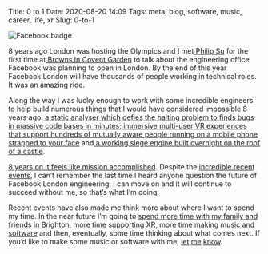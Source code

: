 Title: 0 to 1
Date: 2020-08-20 14:09
Tags: meta, blog, software, music, career, life, xr
Slug: 0-to-1

![Facebook badge](https://lh3.googleusercontent.com/RfzTKhJ9y2myGwwvO8kXgxNvtPpyCqwhaPdrgo0FgpraZIPcP1eqxHtLVHa4vHK4X5HLafYeVWyGR99-zZzSxVmUlTnov7aUdVVoNnnQH_8nKsLvqkJz6QqrTnZH5WO64oY4sR8qP6xZNiBE9PZZ_iGo8GBzhC85x47D2_BUKOlb64Kf7IBu4uLcDpFBWftqFs5Ij7gQ3V-fy99Rt7cPIToGfwLXbtdh52UE1wgpfCLlljH72nuRDJRUWSGtcXDC7JW8DSIjtjGmHogjRNamGTv5OJT-ci0Yae8Xsr8d_gTGuV609JW6HdHKGg1Y4Q2KRg2boz6tsKRwCT6yzBrTQ6zn2bj2VNg7yIO9dvbsBdQgxs1C-aqr8tH9MSUrr-beTJDntaTC_0UlxO2gUMcv9n4iOnYSTbwUC8NGVsGiiV9p7TFW9aE5KsJQ-ApqGE9pL-xlSV3K9_JzAQvf3lcvB2M7aFmnVrPOP7Y4H4c8Ys5-edDXtp9i4mkdP0a4qih7TfyD7PKuZ0SdIx3DlN0YCi4xtWIDBHelpBPmt9xx9_fCvislVngOWIokE-yY4JI9_2iA2cy9EAgxl4QOJOzCkgXQqK5TWrsqw-kvj78MLkEpC-KxP-I-9Ksp3H6zZur-NDouTvRBszG190MVacceqMdcGw6YgLXxigpS4mXlfYC_O22WNt3zixtZtZgnwg=w1114-h1089-no?authuser=0 "Facebook badge")

8 years ago London was hosting the Olympics and I met[ Philip
Su](https://www.facebook.com/the.philip.su) for the first time at[
Browns in Covent Garden](https://www.facebook.com/brownscoventgarden/)
to talk about the engineering office Facebook was planning to open in
London. By the end of this year Facebook London will have thousands of
people working in technical roles. It was an amazing ride.

Along the way I was lucky enough to work with some incredible
engineers to help build numerous things that I would have considered
impossible 8 years ago:[ a static analyser which defies the halting
problem to finds bugs in massive code bases in
minutes](https://fbinfer.com/);[ immersive multi-user VR experiences
that support hundreds of mutually aware people running on a mobile
phone strapped to your
face](https://www.oculus.com/experiences/gear-vr/1555304044520126)
and[ a working siege engine built overnight on the roof of a
castle](https://www.youtube.com/watch?v=4DAAFR8goOw).

[8 years on it feels like mission
accomplished](https://www.facebook.com/careers/life/a-day-in-the-life-of-jim-an-engineering-manager-at-oculus-london). Despite
the [incredible recent
events](https://en.wikipedia.org/wiki/COVID-19_pandemic), I can’t
remember the last time I heard anyone question the future of Facebook
London engineering: I can move on and it will continue to succeed
without me, so that’s what I’m doing.

Recent events have also made me think more about where I want to spend
my time. In the near future I’m going to [spend more time with my
family and friends in
Brighton](https://www.youtube.com/playlist?list=PLuYiVrLoFA4N1KneYJJeYorn6iTu-_ufP),
[more time supporting XR](https://xrbrighton.earth/), more time making
[music ](https://soundcloud.com/jimpurbrick)and
[software](https://github.com/jimpurbrick) and then, eventually, some
time thinking about what comes next. If you’d like to make some music
or software with me, [let](mailto:jim@jimpurbrick.com)
[me](https://facebook.com/jimpurbrick)
[know](https://twitter.com/jimpurbrick).
